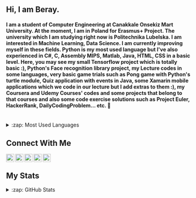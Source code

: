 ## Hi, I am Beray. 

#### I am a student of Computer Engineering at Canakkale Onsekiz Mart University. At the moment, I am in Poland for Erasmus+ Project. The university which I am studying right now is Politechnika Lubelska. I am interested in Machine Learning, Data Science. I am currently improving myself in these fields. Python is my most used language but I've also experienced in C#, C, Assembly MIPS, Matlab, Java, HTML, CSS in a basic level. Here, you may see my small Tensorflow project which is totally basic :), Python's Face recognition library project, my Lecture codes in some languages, very basic game trials such as Pong game with Python's turtle module, Quiz application with events in Java, some Xamarin mobile applications which we code in our lecture but I add extras to them :), my Coursera and Udemy Courses' codes and some projects that belong to that courses and also some code exercise solutions such as Project Euler, HackerRank, DailyCodingProblem... etc. 👋

<!--
**berayboztepe/berayboztepe** is a ✨ _special_ ✨ repository because its `README.md` (this file) appears on your GitHub profile.

### Some of me
- 🔭 I’m currently working on Machine Learning, Data Science
- 🌱 I’m currently learning Matlab, Xamarin

-->

<br />

<details>
  <summary>:zap: Most Used Languages</summary>

  [![Top Langs](https://github-readme-stats.vercel.app/api/top-langs/?username=berayboztepe&layout=demo)](https://github.com/anuraghazra/github-readme-stats)

</details>

## Connect With Me
[<img align="left" alt="codeSTACKr | Twitter" width="22px" src="https://cdn.jsdelivr.net/npm/simple-icons@v3/icons/twitter.svg" />][twitter]
[<img align="left" alt="codeSTACKr | LinkedIn" width="22px" src="https://cdn.jsdelivr.net/npm/simple-icons@v3/icons/linkedin.svg" />][linkedin]
[<img align="left" alt="codeSTACKr | Instagram" width="22px" src="https://cdn.jsdelivr.net/npm/simple-icons@v3/icons/instagram.svg" />][instagram]
[<img align="left" alt="codeSTACKr | Facebook" width="22px" src="https://cdn.jsdelivr.net/npm/simple-icons@v3/icons/facebook.svg" />][facebook]
[<img align="left" alt="codeSTACKr | Spotify" width="22px" src="https://cdn.jsdelivr.net/npm/simple-icons@v3/icons/spotify.svg" />][spotify]



[twitter]: https://twitter.com/bberayboztepe
[linkedin]: https://www.linkedin.com/in/emre-beray-boztepe-ba246b1b0/
[instagram]: https://www.instagram.com/berayboztepe/
[facebook]: https://www.facebook.com/adovia00/
[spotify]: https://open.spotify.com/user/q78pxw5wlwvfvmn8te0cw716c?si=3d9b05301782487d

<br />

## My Stats
<details>
  <summary>:zap: GitHub Stats</summary>

  <img align="left" alt="berayboztepe's GitHub Stats" src="https://github-readme-stats.vercel.app/api?username=berayboztepe&hide=contribs,issues&show_icons=true&&show_icons=true&title_color=ffffff&icon_color=bb2acf&text_color=daf7dc&bg_color=151515"/>

</details>

